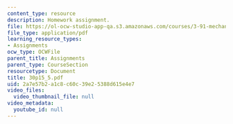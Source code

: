 ```yaml
---
content_type: resource
description: Homework assignment.
file: https://ol-ocw-studio-app-qa.s3.amazonaws.com/courses/3-91-mechanical-behavior-of-plastics-spring-2007/2a7e57b2a1c8c60c39e25388d615e4e7_30p15_5.pdf
file_type: application/pdf
learning_resource_types:
- Assignments
ocw_type: OCWFile
parent_title: Assignments
parent_type: CourseSection
resourcetype: Document
title: 30p15_5.pdf
uid: 2a7e57b2-a1c8-c60c-39e2-5388d615e4e7
video_files:
  video_thumbnail_file: null
video_metadata:
  youtube_id: null
---
```


